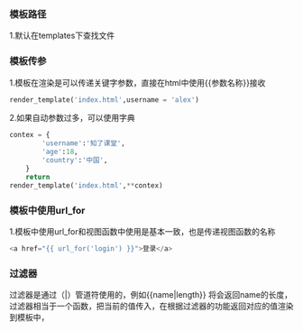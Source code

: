 ### 模板路径
1.默认在templates下查找文件
### 模板传参
1.模板在渲染是可以传递关键字参数，直接在html中使用{{参数名称}}接收
```python
render_template('index.html',username = 'alex')

```

2.如果自动参数过多，可以使用字典
```python    
contex = {
        'username':'知了课堂',
        'age':18,
        'country':'中国',
    }
    return
render_template('index.html',**contex)

```
### 模板中使用url_for
1.模板中使用url_for和视图函数中使用是基本一致，也是传递视图函数的名称
```python
<a href="{{ url_for('login') }}">登录</a>

```
### 过滤器
过滤器是通过（|）管道符使用的，例如{{name|length}} 将会返回name的长度，过滤器相当于一个函数，把当前的值传入，在根据过滤器的功能返回对应的值渲染到模板中，